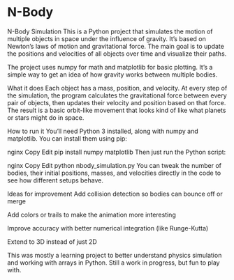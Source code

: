 # N-Body
N-Body Simulation
This is a Python project that simulates the motion of multiple objects in space under the influence of gravity. It’s based on Newton’s laws of motion and gravitational force. The main goal is to update the positions and velocities of all objects over time and visualize their paths.

The project uses numpy for math and matplotlib for basic plotting. It’s a simple way to get an idea of how gravity works between multiple bodies.

What it does
Each object has a mass, position, and velocity. At every step of the simulation, the program calculates the gravitational force between every pair of objects, then updates their velocity and position based on that force. The result is a basic orbit-like movement that looks kind of like what planets or stars might do in space.

How to run it
You’ll need Python 3 installed, along with numpy and matplotlib. You can install them using pip:

nginx
Copy
Edit
pip install numpy matplotlib
Then just run the Python script:

nginx
Copy
Edit
python nbody_simulation.py
You can tweak the number of bodies, their initial positions, masses, and velocities directly in the code to see how different setups behave.

Ideas for improvement
Add collision detection so bodies can bounce off or merge

Add colors or trails to make the animation more interesting

Improve accuracy with better numerical integration (like Runge-Kutta)

Extend to 3D instead of just 2D

This was mostly a learning project to better understand physics simulation and working with arrays in Python. Still a work in progress, but fun to play with.
